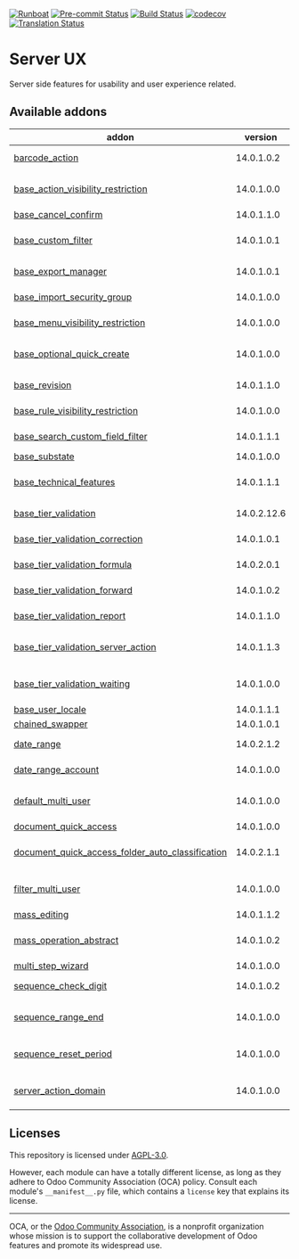 
[![Runboat](https://img.shields.io/badge/runboat-Try%20me-875A7B.png)](https://runboat.odoo-community.org/builds?repo=OCA/server-ux&target_branch=14.0)
[![Pre-commit Status](https://github.com/OCA/server-ux/actions/workflows/pre-commit.yml/badge.svg?branch=14.0)](https://github.com/OCA/server-ux/actions/workflows/pre-commit.yml?query=branch%3A14.0)
[![Build Status](https://github.com/OCA/server-ux/actions/workflows/test.yml/badge.svg?branch=14.0)](https://github.com/OCA/server-ux/actions/workflows/test.yml?query=branch%3A14.0)
[![codecov](https://codecov.io/gh/OCA/server-ux/branch/14.0/graph/badge.svg)](https://codecov.io/gh/OCA/server-ux)
[![Translation Status](https://translation.odoo-community.org/widgets/server-ux-14-0/-/svg-badge.svg)](https://translation.odoo-community.org/engage/server-ux-14-0/?utm_source=widget)

<!-- /!\ do not modify above this line -->

# Server UX

Server side features for usability and user experience related.

<!-- /!\ do not modify below this line -->

<!-- prettier-ignore-start -->

[//]: # (addons)

Available addons
----------------
addon | version | maintainers | summary
--- | --- | --- | ---
[barcode_action](barcode_action/) | 14.0.1.0.2 |  | Allows to use barcodes as a launcher
[base_action_visibility_restriction](base_action_visibility_restriction/) | 14.0.1.0.0 | [![JordiMForgeFlow](https://github.com/JordiMForgeFlow.png?size=30px)](https://github.com/JordiMForgeFlow) [![CetmixGitDrone](https://github.com/CetmixGitDrone.png?size=30px)](https://github.com/CetmixGitDrone) | Restrict (with groups) action visibilty
[base_cancel_confirm](base_cancel_confirm/) | 14.0.1.1.0 | [![kittiu](https://github.com/kittiu.png?size=30px)](https://github.com/kittiu) | Base Cancel Confirm
[base_custom_filter](base_custom_filter/) | 14.0.1.0.1 | [![AshishHirapara](https://github.com/AshishHirapara.png?size=30px)](https://github.com/AshishHirapara) [![ForgeFlow](https://github.com/ForgeFlow.png?size=30px)](https://github.com/ForgeFlow) | Add custom filters in standard filters and group by dropdowns
[base_export_manager](base_export_manager/) | 14.0.1.0.1 |  | Manage model export profiles
[base_import_security_group](base_import_security_group/) | 14.0.1.0.0 |  | Group-based permissions for importing CSV files
[base_menu_visibility_restriction](base_menu_visibility_restriction/) | 14.0.1.0.0 | [![victoralmau](https://github.com/victoralmau.png?size=30px)](https://github.com/victoralmau) | Restrict (with groups) menu visibilty
[base_optional_quick_create](base_optional_quick_create/) | 14.0.1.0.0 |  | Avoid "quick create" on m2o fields, on a "by model" basis
[base_revision](base_revision/) | 14.0.1.1.0 |  | Keep track of revised document
[base_rule_visibility_restriction](base_rule_visibility_restriction/) | 14.0.1.0.0 | [![GuillemCForgeFlow](https://github.com/GuillemCForgeFlow.png?size=30px)](https://github.com/GuillemCForgeFlow) | Exclude Record Rules for certain groups
[base_search_custom_field_filter](base_search_custom_field_filter/) | 14.0.1.1.1 | [![pedrobaeza](https://github.com/pedrobaeza.png?size=30px)](https://github.com/pedrobaeza) | Add custom filters for fields via UI
[base_substate](base_substate/) | 14.0.1.0.0 |  | Base Sub State
[base_technical_features](base_technical_features/) | 14.0.1.1.1 |  | Access to technical features without activating debug mode
[base_tier_validation](base_tier_validation/) | 14.0.2.12.6 | [![LoisRForgeFlow](https://github.com/LoisRForgeFlow.png?size=30px)](https://github.com/LoisRForgeFlow) | Implement a validation process based on tiers.
[base_tier_validation_correction](base_tier_validation_correction/) | 14.0.1.0.1 | [![kittiu](https://github.com/kittiu.png?size=30px)](https://github.com/kittiu) | Correct tier.review data after it has been created.
[base_tier_validation_formula](base_tier_validation_formula/) | 14.0.2.0.1 |  | Formulas for Base tier validation
[base_tier_validation_forward](base_tier_validation_forward/) | 14.0.1.0.2 | [![kittiu](https://github.com/kittiu.png?size=30px)](https://github.com/kittiu) | Forward option for base tiers
[base_tier_validation_report](base_tier_validation_report/) | 14.0.1.1.0 | [![kittiu](https://github.com/kittiu.png?size=30px)](https://github.com/kittiu) | Reports related to tier validation
[base_tier_validation_server_action](base_tier_validation_server_action/) | 14.0.1.1.3 | [![kittiu](https://github.com/kittiu.png?size=30px)](https://github.com/kittiu) | Add option to call server action when a tier is validated
[base_tier_validation_waiting](base_tier_validation_waiting/) | 14.0.1.0.0 |  | Base Tier Validation Extension to add waiting status
[base_user_locale](base_user_locale/) | 14.0.1.1.1 |  | User Locale Settings
[chained_swapper](chained_swapper/) | 14.0.1.0.1 |  | Chained Swapper
[date_range](date_range/) | 14.0.2.1.2 | [![lmignon](https://github.com/lmignon.png?size=30px)](https://github.com/lmignon) | Manage all kind of date range
[date_range_account](date_range_account/) | 14.0.1.0.0 | [![alexis-via](https://github.com/alexis-via.png?size=30px)](https://github.com/alexis-via) | Add Date Range menu entry in Invoicing app
[default_multi_user](default_multi_user/) | 14.0.1.0.0 | [![LoisRForgeFlow](https://github.com/LoisRForgeFlow.png?size=30px)](https://github.com/LoisRForgeFlow) | Allows to share user-defined defaults among several users.
[document_quick_access](document_quick_access/) | 14.0.1.0.0 | [![etobella](https://github.com/etobella.png?size=30px)](https://github.com/etobella) | Document quick access
[document_quick_access_folder_auto_classification](document_quick_access_folder_auto_classification/) | 14.0.2.1.1 | [![etobella](https://github.com/etobella.png?size=30px)](https://github.com/etobella) | Auto classification of Documents after reading a QR
[filter_multi_user](filter_multi_user/) | 14.0.1.0.0 | [![LoisRForgeFlow](https://github.com/LoisRForgeFlow.png?size=30px)](https://github.com/LoisRForgeFlow) | Allows to share user-defined filters filters among several users.
[mass_editing](mass_editing/) | 14.0.1.1.2 |  | Mass Editing
[mass_operation_abstract](mass_operation_abstract/) | 14.0.1.0.2 |  | Abstract Tools used for modules that realize operation on many items
[multi_step_wizard](multi_step_wizard/) | 14.0.1.0.0 |  | Multi-Steps Wizards
[sequence_check_digit](sequence_check_digit/) | 14.0.1.0.2 |  | Adds a check digit on sequences
[sequence_range_end](sequence_range_end/) | 14.0.1.0.0 |  | Sequence prefix/suffix option, 'range_end_', to use the beginning of the range
[sequence_reset_period](sequence_reset_period/) | 14.0.1.0.0 |  | Auto-generate yearly/monthly/weekly/daily sequence period ranges
[server_action_domain](server_action_domain/) | 14.0.1.0.0 |  | Apply a domain filter before executing server actions on records

[//]: # (end addons)

<!-- prettier-ignore-end -->

## Licenses

This repository is licensed under [AGPL-3.0](LICENSE).

However, each module can have a totally different license, as long as they adhere to Odoo Community Association (OCA)
policy. Consult each module's `__manifest__.py` file, which contains a `license` key
that explains its license.

----
OCA, or the [Odoo Community Association](http://odoo-community.org/), is a nonprofit
organization whose mission is to support the collaborative development of Odoo features
and promote its widespread use.
